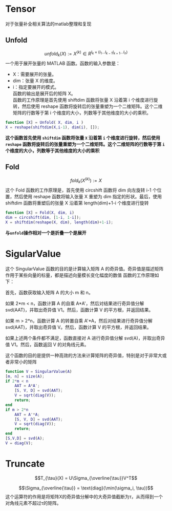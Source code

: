 # Tensor
对于张量补全相关算法的matlab整理和复现
## Unfold
$$unfold_k(X) := X^{(k)} \in R^{I_k \times (I_1...I_{k-1}I_{k+1}...I_n)}$$
一个用于展开张量的 MATLAB 函数。函数的输入参数是：
- X：需要展开的张量。
- dim：张量 X 的维度。
- i：指定要展开的模式。\
函数的输出是展开后的矩阵 X。\
函数的工作原理是首先使用 shiftdim 函数将张量 X 沿着第 i 个维度进行旋转，然后使用 reshape 函数将旋转后的张量重塑为一个二维矩阵。这个二维矩阵的行数等于第 i 个维度的大小，列数等于其他维度的大小的乘积。
```Matlab
function [X] = Unfold( X, dim, i )
X = reshape(shiftdim(X,i-1), dim(i), []);
```
**这个函数首先使用 `shiftdim` 函数将张量 `X` 沿着第 `i` 个维度进行旋转，然后使用 `reshape` 函数将旋转后的张量重塑为一个二维矩阵。这个二维矩阵的行数等于第 `i` 个维度的大小，列数等于其他维度的大小的乘积**
## Fold
$$fold_k(X^{(k)}) := X$$
这个 Fold 函数的工作原理是，首先使用 circshift 函数将 dim 向左旋转 i-1 个位置，然后使用 reshape 函数将输入张量 X 重塑为 dim 指定的形状。最后，使用 shiftdim 函数将重塑后的张量 X 沿着第 length(dim)+1-i 个维度进行旋转
```Matlab
function [X] = Fold(X, dim, i)
dim = circshift(dim, [1-i, 1-i]);
X = shiftdim(reshape(X, dim), length(dim)+1-i);
```
**与`unfold`操作相对一个是折叠一个是展开**
# SigularValue
这个 SingularValue 函数的目的是计算输入矩阵 A 的奇异值。奇异值是描述矩阵作用于某些向量的标量，都是描述向量模长变化幅度的数值
函数的工作原理如下：

首先，函数获取输入矩阵 A 的大小 m 和 n。

如果 2\*m < n，函数计算 A 的自乘 A*A'，然后对结果进行奇异值分解 svd(AAT)，并取出奇异值 V1。然后，函数计算 V 的平方根，并返回结果。

如果 m > 2*n，函数计算 A 的转置自乘 A'*A，然后对结果进行奇异值分解 svd(AAT)，并取出奇异值 V。然后，函数计算 V 的平方根，并返回结果。

如果上述两个条件都不满足，函数直接对 A 进行奇异值分解 svd(A)，并取出奇异值 V1。然后，函数返回 V 的对角线元素。

这个函数的目的是提供一种高效的方法来计算矩阵的奇异值，特别是对于非常大或者非常小的矩阵
```Matlab
function V = SingularValue(A)
[m, n] = size(A);
if 2*m < n
    AAT = A*A';
    [S, V, D] = svd(AAT);
    V = sqrt(diag(V));
    return;
end
if m > 2*n
    AAT = A'*A;
    [S, V, D] = svd(AAT);
    V = sqrt(diag(V));
    return;
end
[S,V,D] = svd(A);
V = diag(V);
```
# Truncate
$$T_{\tau}(X) = U\Sigma_{\overline{\tau}}V^T$$

 $$\Sigma_{\overline{\tau}} = \text{diag}(\min(\sigma_i, \tau))$$
这个运算符的作用是将矩阵X的奇异值分解中的大奇异值截断为τ，从而得到一个对角线元素不超过τ的矩阵。
